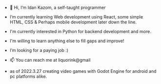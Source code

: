 - 👋 Hi, I’m Idan Kazom, a self-taught programmer
-  I’m currently learning Web development using React, some simple HTML, CSS &  Perhaps mobile development later down the line.
-  I'm currently interested in Python for backend development and more.
-  I'm willing to learn anything else to fill gaps and improve!
-  I’m looking for a paying job :)
- 📫 You can reach me at liquorink@gmail

- as of 2022.3.27 creating video games with Godot Engine for android and pc platforms alike.
<!---
liquorink/liquorink is a ✨ special ✨ repository because its `README.md` (this file) appears on your GitHub profile.
You can click the Preview link to take a look at your changes.
--->
